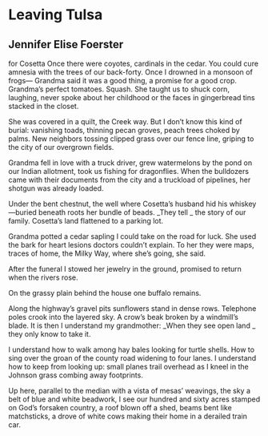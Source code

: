 # Leaving Tulsa
## Jennifer Elise Foerster
for Cosetta
Once there were coyotes, cardinals
in the cedar. You could cure amnesia
with the trees of our back-forty. Once
I drowned in a monsoon of frogs—
Grandma said it was a good thing, a promise
for a good crop. Grandma’s perfect tomatoes.
Squash. She taught us to shuck corn, laughing,
never spoke about her childhood
or the faces in gingerbread tins
stacked in the closet.

She was covered in a quilt, the Creek way.
But I don’t know this kind of burial:
vanishing toads, thinning pecan groves,
peach trees choked by palms.
New neighbors tossing clipped grass
over our fence line, griping to the city
of our overgrown fields.

Grandma fell in love with a truck driver,
grew watermelons by the pond
on our Indian allotment,
took us fishing for dragonflies.
When the bulldozers came
with their documents from the city
and a truckload of pipelines,
her shotgun was already loaded.

Under the bent chestnut, the well
where Cosetta’s husband
hid his whiskey—buried beneath roots
her bundle of beads. _They tell
_
the story of our family. Cosetta’s land
flattened to a parking lot.

Grandma potted a cedar sapling
I could take on the road for luck.
She used the bark for heart lesions
doctors couldn’t explain.
To her they were maps, traces of home,
the Milky Way, where she’s going, she said.

After the funeral
I stowed her jewelry in the ground,
promised to return when the rivers rose.

On the grassy plain behind the house
one buffalo remains.

Along the highway’s gravel pits
sunflowers stand in dense rows.
Telephone poles crook into the layered sky.
A crow’s beak broken by a windmill’s blade.
It is then I understand my grandmother:
 _When they see open land
_
they only know to take it.

I understand how to walk among hay bales
looking for turtle shells.
How to sing over the groan of the county road
widening to four lanes.
I understand how to keep from looking up:
small planes trail overhead
as I kneel in the Johnson grass
combing away footprints.

Up here, parallel to the median
with a vista of mesas’ weavings,
the sky a belt of blue and white beadwork,
I see our hundred and sixty acres
stamped on God’s forsaken country,
a roof blown off a shed,
beams bent like matchsticks,
a drove of white cows
making their home
in a derailed train car.